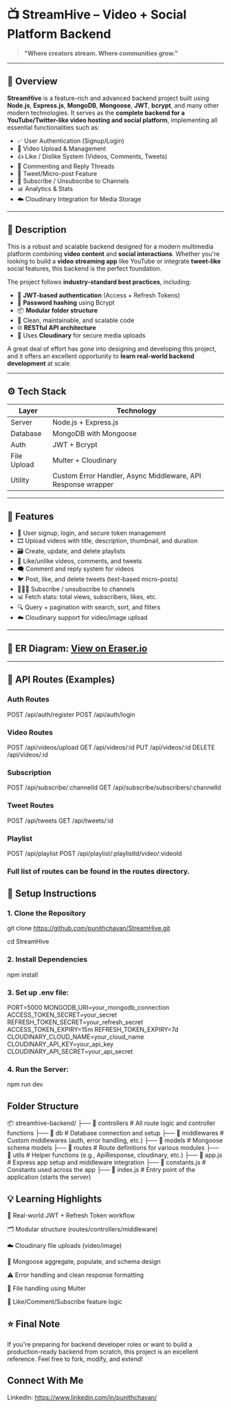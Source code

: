 # 📺 StreamHive – Video + Social Platform Backend

> **"Where creators stream. Where communities grow."**

---

## 📌 Overview
**StreamHive** is a feature-rich and advanced backend project built using **Node.js**, **Express.js**, **MongoDB**, **Mongoose**, **JWT**, **bcrypt**, and many other modern technologies. It serves as the **complete backend for a YouTube/Twitter-like video hosting and social platform**, implementing all essential functionalities such as:
- ✅ User Authentication (Signup/Login)
- 🎥 Video Upload & Management
- 👍 Like / Dislike System (Videos, Comments, Tweets)
- 💬 Commenting and Reply Threads
- 📣 Tweet/Micro-post Feature
- 🔔 Subscribe / Unsubscribe to Channels
- 📊 Analytics & Stats
- ☁️ Cloudinary Integration for Media Storage
  
---

## 🚀 Description

This is a robust and scalable backend designed for a modern multimedia platform combining **video content** and **social interactions**. Whether you're looking to build a **video streaming app** like YouTube or integrate **tweet-like** social features, this backend is the perfect foundation.

The project follows **industry-standard best practices**, including:

- 🔐 **JWT-based authentication** (Access + Refresh Tokens)
- 🧂 **Password hashing** using Bcrypt
- 📦 **Modular folder structure**
- 🧼 Clean, maintainable, and scalable code
- 🌐 **RESTful API architecture**
- 📁 Uses **Cloudinary** for secure media uploads

A great deal of effort has gone into designing and developing this project, and it offers an excellent opportunity to **learn real-world backend development** at scale.

---

## ⚙️ Tech Stack

| Layer       | Technology |
|-------------|------------|
| Server      | Node.js + Express.js |
| Database    | MongoDB with Mongoose |
| Auth        | JWT + Bcrypt |
| File Upload | Multer + Cloudinary |
| Utility     | Custom Error Handler, Async Middleware, API Response wrapper |

---

## 🧩 Features

- 🔑 User signup, login, and secure token management
- 🎞️ Upload videos with title, description, thumbnail, and duration
- 🗃️ Create, update, and delete playlists
- 🔄 Like/unlike videos, comments, and tweets
- 🗨️ Comment and reply system for videos
- 🐦 Post, like, and delete tweets (text-based micro-posts)
- 🧑‍🤝‍🧑 Subscribe / unsubscribe to channels
- 📊 Fetch stats: total views, subscribers, likes, etc.
- 🔍 Query + pagination with search, sort, and filters
- ☁️ Cloudinary support for video/image upload

---

## 📸 ER Diagram: [View on Eraser.io](https://app.eraser.io/workspace/YtPqZ1VogxGy1jzIDkzj)



---

## 🔐 API Routes (Examples)

### Auth Routes
POST   /api/auth/register
POST   /api/auth/login

### Video Routes
POST   /api/videos/upload
GET    /api/videos/:id
PUT    /api/videos/:id
DELETE /api/videos/:id

### Subscription
POST   /api/subscribe/:channelId
GET    /api/subscribe/subscribers/:channelId

### Tweet Routes
POST   /api/tweets
GET    /api/tweets/:id

### Playlist
POST   /api/playlist
POST   /api/playlist/:playlistId/video/:videoId

### Full list of routes can be found in the routes directory.

## 🔧 Setup Instructions

### 1. Clone the Repository

git clone https://github.com/punithchavan/StreamHive.git

cd StreamHive

### 2. Install Dependencies

npm install

### 3. Set up .env file:

PORT=5000
MONGODB_URI=your_mongodb_connection
ACCESS_TOKEN_SECRET=your_secret
REFRESH_TOKEN_SECRET=your_refresh_secret
ACCESS_TOKEN_EXPIRY=15m
REFRESH_TOKEN_EXPIRY=7d
CLOUDINARY_CLOUD_NAME=your_cloud_name
CLOUDINARY_API_KEY=your_api_key
CLOUDINARY_API_SECRET=your_api_secret

### 4. Run the Server:
npm run dev

## Folder Structure

📦 streamhive-backend/
├── 📁 controllers       # All route logic and controller functions
├── 📁 db                # Database connection and setup
├── 📁 middlewares       # Custom middlewares (auth, error handling, etc.)
├── 📁 models            # Mongoose schema models
├── 📁 routes            # Route definitions for various modules
├── 📁 utils             # Helper functions (e.g., ApiResponse, cloudinary, etc.)
├── 📄 app.js            # Express app setup and middleware integration
├── 📄 constants.js      # Constants used across the app
├── 📄 index.js          # Entry point of the application (starts the server)

## 💡 Learning Highlights

🔐 Real-world JWT + Refresh Token workflow

🗂️ Modular structure (routes/controllers/middleware)

☁️ Cloudinary file uploads (video/image)

🧠 Mongoose aggregate, populate, and schema design

⚠️ Error handling and clean response formatting

📁 File handling using Multer

🔄 Like/Comment/Subscribe feature logic

## ⭐ Final Note

If you're preparing for backend developer roles or want to build a production-ready backend from scratch, this project is an excellent reference. Feel free to fork, modify, and extend!

## Connect With Me

LinkedIn: https://www.linkedin.com/in/punithchavan/

